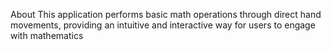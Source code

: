About
This application performs basic math operations through direct hand movements, providing an intuitive and interactive way for users to engage with mathematics
